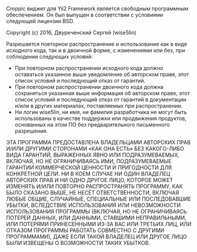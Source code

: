 Croppic виджет для Yii2 Framework является свободным программным
обеспечением. Он был выпущен в соответствии с условиями следующей
лицензии BSD.

Copyright (c) 2016, Двуреченский Сергей (wise5lin)

Разрешается повторное распространение и использование как в виде
исходного кода, так и в двоичной форме, с изменениями или без,
при соблюдении следующих условий:

 * При повторном распространении исходного кода должно оставаться
   указанное выше уведомление об авторском праве, этот список
   условий и последующий отказ от гарантий.
 * При повторном распространении двоичного кода должна сохраняться
   указанная выше информация об авторском праве, этот список условий
   и последующий отказ от гарантий в документации и/или в других
   материалах, поставляемых при распространении.
 * Ни логин wise5lin, ни имя, ни фамилия разработчика не могут
   быть использованы в качестве поддержки или продвижения продуктов,
   основанных на этом ПО без предварительного письменного разрешения.

ЭТА ПРОГРАММА ПРЕДОСТАВЛЕНА ВЛАДЕЛЬЦАМИ АВТОРСКИХ ПРАВ И/ИЛИ ДРУГИМИ
СТОРОНАМИ «КАК ОНА ЕСТЬ» БЕЗ КАКОГО-ЛИБО ВИДА ГАРАНТИЙ, ВЫРАЖЕННЫХ ЯВНО
ИЛИ ПОДРАЗУМЕВАЕМЫХ, ВКЛЮЧАЯ, НО НЕ ОГРАНИЧИВАЯСЬ ИМИ, ПОДРАЗУМЕВАЕМЫЕ
ГАРАНТИИ КОММЕРЧЕСКОЙ ЦЕННОСТИ И ПРИГОДНОСТИ ДЛЯ КОНКРЕТНОЙ ЦЕЛИ. НИ В
КОЕМ СЛУЧАЕ НИ ОДИН ВЛАДЕЛЕЦ АВТОРСКИХ ПРАВ И НИ ОДНО ДРУГОЕ ЛИЦО,
КОТОРОЕ МОЖЕТ ИЗМЕНЯТЬ И/ИЛИ ПОВТОРНО РАСПРОСТРАНЯТЬ ПРОГРАММУ, КАК БЫЛО
СКАЗАНО ВЫШЕ, НЕ НЕСЁТ ОТВЕТСТВЕННОСТИ, ВКЛЮЧАЯ ЛЮБЫЕ ОБЩИЕ, СЛУЧАЙНЫЕ,
СПЕЦИАЛЬНЫЕ ИЛИ ПОСЛЕДОВАВШИЕ УБЫТКИ, ВСЛЕДСТВИЕ ИСПОЛЬЗОВАНИЯ ИЛИ
НЕВОЗМОЖНОСТИ ИСПОЛЬЗОВАНИЯ ПРОГРАММЫ (ВКЛЮЧАЯ, НО НЕ ОГРАНИЧИВАЯСЬ
ПОТЕРЕЙ ДАННЫХ, ИЛИ ДАННЫМИ, СТАВШИМИ НЕПРАВИЛЬНЫМИ, ИЛИ ПОТЕРЯМИ
ПРИНЕСЕННЫМИ ИЗ-ЗА ВАС ИЛИ ТРЕТЬИХ ЛИЦ, ИЛИ ОТКАЗОМ ПРОГРАММЫ РАБОТАТЬ
СОВМЕСТНО С ДРУГИМИ ПРОГРАММАМИ), ДАЖЕ ЕСЛИ ТАКОЙ ВЛАДЕЛЕЦ ИЛИ ДРУГОЕ ЛИЦО
БЫЛИ ИЗВЕЩЕНЫ О ВОЗМОЖНОСТИ ТАКИХ УБЫТКОВ.

